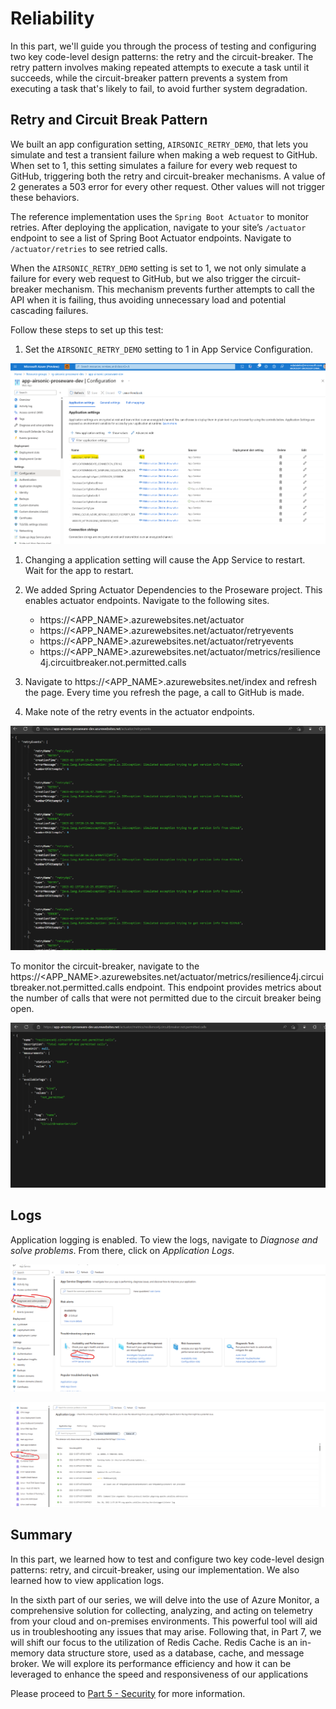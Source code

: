 # Reliability

In this part, we'll guide you through the process of testing and configuring two key code-level design patterns: the retry and the circuit-breaker. The retry pattern involves making repeated attempts to execute a task until it succeeds, while the circuit-breaker pattern prevents a system from executing a task that's likely to fail, to avoid further system degradation.

## Retry and Circuit Break Pattern

We built an app configuration setting, `AIRSONIC_RETRY_DEMO`, that lets you simulate and test a transient failure when making a web request to GitHub. When set to 1, this setting simulates a failure for every web request to GitHub, triggering both the retry and circuit-breaker mechanisms. A value of 2 generates a 503 error for every other request. Other values will not trigger these behaviors.

The reference implementation uses the `Spring Boot Actuator` to monitor retries. After deploying the application, navigate to your site’s `/actuator` endpoint to see a list of Spring Boot Actuator endpoints. Navigate to `/actuator/retries` to see retried calls.

When the `AIRSONIC_RETRY_DEMO` setting is set to 1, we not only simulate a failure for every web request to GitHub, but we also trigger the circuit-breaker mechanism. This mechanism prevents further attempts to call the API when it is failing, thus avoiding unnecessary load and potential cascading failures.

Follow these steps to set up this test:

1. Set the `AIRSONIC_RETRY_DEMO` setting to 1 in App Service Configuration.

![airsonic-retry-demo](images/airsonic-retry-demo.png)

1. Changing a application setting will cause the App Service to restart. Wait for the app to restart.

1. We added Spring Actuator Dependencies to the Proseware project. This enables actuator endpoints. Navigate to the following sites.
    * https://<APP_NAME>.azurewebsites.net/actuator
    * https://<APP_NAME>.azurewebsites.net/actuator/retryevents
    * https://<APP_NAME>.azurewebsites.net/actuator/retryevents
    * https://<APP_NAME>.azurewebsites.net/actuator/metrics/resilience4j.circuitbreaker.not.permitted.calls

1. Navigate to https://<APP_NAME>.azurewebsites.net/index and refresh the page. Every time you refresh the page, a call to GitHub is made.
1. Make note of the retry events in the actuator endpoints.

![airsonic-retry-demo](images/proseware-retries.png)

To monitor the circuit-breaker, navigate to the https://<APP_NAME>.azurewebsites.net/actuator/metrics/resilience4j.circuitbreaker.not.permitted.calls endpoint. This endpoint provides metrics about the number of calls that were not permitted due to the circuit breaker being open.

![airsonic-retry-demo](images/proseware-circuit-breaker.png)

## Logs

Application logging is enabled. To view the logs, navigate to *Diagnose and solve problems*. From there, click on *Application Logs*.

![Diagnose and solve problems](images/appservice-diagnose-and-solve-problems.png)

![Application Logs](images/appservice-diagnose-and-solve-problems-application-logs.png)

## Summary

In this part, we learned how to test and configure two key code-level design patterns: retry, and circuit-breaker, using our implementation. We also learned how to view application logs.

In the sixth part of our series, we will delve into the use of Azure Monitor, a comprehensive solution for collecting, analyzing, and acting on telemetry from your cloud and on-premises environments. This powerful tool will aid us in troubleshooting any issues that may arise. Following that, in Part 7, we will shift our focus to the utilization of Redis Cache. Redis Cache is an in-memory data structure store, used as a database, cache, and message broker. We will explore its performance efficiency and how it can be leveraged to enhance the speed and responsiveness of our applications

Please proceed to [Part 5 - Security](../Part5-Security/README.md) for more information.
